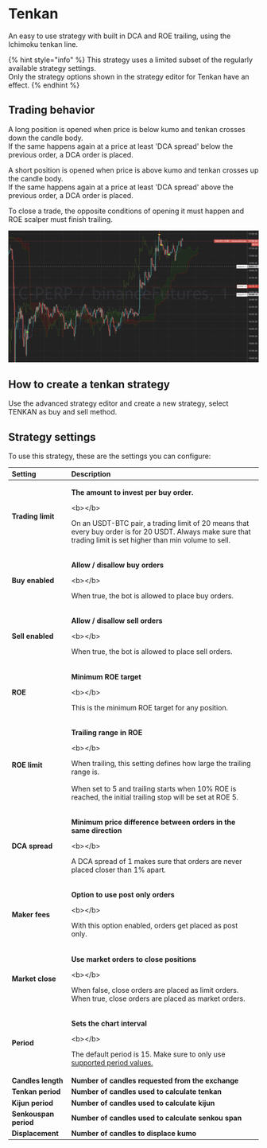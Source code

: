 # Tenkan

An easy to use strategy with built in DCA and ROE trailing, using the Ichimoku tenkan line.

{% hint style="info" %}
This strategy uses a limited subset of the regularly available strategy settings.   
Only the strategy options shown in the strategy editor for Tenkan have an effect.
{% endhint %}

## Trading behavior

A long position is opened when price is below kumo and tenkan crosses down the candle body.   
If the same happens again at a price at least 'DCA spread' below the previous order, a DCA order is placed.

A short position is opened when price is above kumo and tenkan crosses up the candle body.  
If the same happens again at a price at least 'DCA spread' above the previous order, a DCA order is placed.

To close a trade, the opposite conditions of opening it must happen and ROE scalper must finish trailing.

![Typical trades using the tenkan strategy](../../.gitbook/assets/image%20%28124%29.png)

## How to create a tenkan strategy

Use the advanced strategy editor and create a new strategy, select TENKAN as buy and sell method.



## Strategy settings

To use this strategy, these are the settings you can configure:

<table>
  <thead>
    <tr>
      <th style="text-align:left">Setting</th>
      <th style="text-align:left">Description</th>
    </tr>
  </thead>
  <tbody>
    <tr>
      <td style="text-align:left"><b>Trading limit                           </b>
      </td>
      <td style="text-align:left">
        <p><b>The amount to invest per buy order.</b>
        </p>
        <p>&lt;b&gt;&lt;/b&gt;</p>
        <p>On an USDT-BTC pair, a trading limit of 20 means that every buy order
          is for 20 USDT. Always make sure that trading limit is set higher than
          min volume to sell.</p>
      </td>
    </tr>
    <tr>
      <td style="text-align:left"><b>Buy enabled</b>
      </td>
      <td style="text-align:left">
        <p><b>Allow / disallow buy orders</b>
        </p>
        <p>&lt;b&gt;&lt;/b&gt;</p>
        <p>When true, the bot is allowed to place buy orders.</p>
      </td>
    </tr>
    <tr>
      <td style="text-align:left"><b>Sell enabled</b>
      </td>
      <td style="text-align:left">
        <p><b>Allow / disallow sell orders</b>
        </p>
        <p>&lt;b&gt;&lt;/b&gt;</p>
        <p>When true, the bot is allowed to place sell orders.</p>
      </td>
    </tr>
    <tr>
      <td style="text-align:left"><b>ROE</b>
      </td>
      <td style="text-align:left">
        <p><b>Minimum ROE target</b>
        </p>
        <p>&lt;b&gt;&lt;/b&gt;</p>
        <p>This is the minimum ROE target for any position.</p>
      </td>
    </tr>
    <tr>
      <td style="text-align:left"><b>ROE limit</b>
      </td>
      <td style="text-align:left">
        <p><b>Trailing range in ROE</b>
        </p>
        <p>&lt;b&gt;&lt;/b&gt;</p>
        <p>When trailing, this setting defines how large the trailing range is.
          <br
          />
          <br />When set to 5 and trailing starts when 10% ROE is reached, the initial
          trailing stop will be set at ROE 5.</p>
      </td>
    </tr>
    <tr>
      <td style="text-align:left"><b>DCA spread</b>
      </td>
      <td style="text-align:left">
        <p><b>Minimum price difference between orders in the same direction</b>
        </p>
        <p>&lt;b&gt;&lt;/b&gt;</p>
        <p>A DCA spread of 1 makes sure that orders are never placed closer than
          1% apart.</p>
      </td>
    </tr>
    <tr>
      <td style="text-align:left"><b>Maker fees</b>
      </td>
      <td style="text-align:left">
        <p><b>Option to use post only orders </b>
        </p>
        <p>&lt;b&gt;&lt;/b&gt;</p>
        <p>With this option enabled, orders get placed as post only.</p>
      </td>
    </tr>
    <tr>
      <td style="text-align:left"><b>Market close</b>
      </td>
      <td style="text-align:left">
        <p><b>Use market orders to close positions</b>
        </p>
        <p>&lt;b&gt;&lt;/b&gt;</p>
        <p>When false, close orders are placed as limit orders. When true, close
          orders are placed as market orders.</p>
      </td>
    </tr>
    <tr>
      <td style="text-align:left"><b>Period</b>
      </td>
      <td style="text-align:left">
        <p><b>Sets the chart interval</b>
        </p>
        <p>&lt;b&gt;&lt;/b&gt;</p>
        <p>The default period is 15. Make sure to only use <a href="../../how-to-work-with-gunbot/basic-workings/period.md#supported-period-values">supported period values.</a>
        </p>
      </td>
    </tr>
    <tr>
      <td style="text-align:left"><b>Candles length</b>
      </td>
      <td style="text-align:left"><b>Number of candles requested from the exchange</b>
      </td>
    </tr>
    <tr>
      <td style="text-align:left"><b>Tenkan period</b>
      </td>
      <td style="text-align:left"><b>Number of candles used to calculate tenkan</b>
      </td>
    </tr>
    <tr>
      <td style="text-align:left"><b>Kijun period</b>
      </td>
      <td style="text-align:left"><b>Number of candles used to calculate kijun</b>
      </td>
    </tr>
    <tr>
      <td style="text-align:left"><b>Senkouspan period</b>
      </td>
      <td style="text-align:left"><b>Number of candles used to calculate senkou span</b>
      </td>
    </tr>
    <tr>
      <td style="text-align:left"><b>Displacement</b>
      </td>
      <td style="text-align:left"><b>Number of candles to displace kumo</b>
      </td>
    </tr>
  </tbody>
</table>



